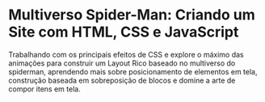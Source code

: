 # Multiverso Spider-Man: Criando um Site com HTML, CSS e JavaScript

Trabalhando com os principais efeitos de CSS e explore o máximo das animações para construir um Layout Rico baseado no multiverso do spiderman, aprendendo mais sobre posicionamento de elementos em tela, construção baseada em sobreposição de blocos e domine a arte de compor itens em tela.